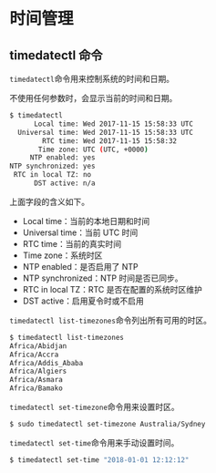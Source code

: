 # 时间管理

## timedatectl 命令

`timedatectl`命令用来控制系统的时间和日期。

不使用任何参数时，会显示当前的时间和日期。

```bash
$ timedatectl
      Local time: Wed 2017-11-15 15:58:33 UTC
  Universal time: Wed 2017-11-15 15:58:33 UTC
        RTC time: Wed 2017-11-15 15:58:32
       Time zone: UTC (UTC, +0000)
     NTP enabled: yes
NTP synchronized: yes
 RTC in local TZ: no
      DST active: n/a
```

上面字段的含义如下。

- Local time：当前的本地日期和时间
- Universal time：当前 UTC 时间
- RTC time：当前的真实时间
- Time zone：系统时区
- NTP enabled：是否启用了 NTP 
- NTP synchronized：NTP 时间是否已同步。
- RTC in local TZ：RTC 是否在配置的系统时区维护
- DST active：启用夏令时或不启用

`timedatectl list-timezones`命令列出所有可用的时区。

```bash
$ timedatectl list-timezones
Africa/Abidjan
Africa/Accra
Africa/Addis_Ababa
Africa/Algiers
Africa/Asmara
Africa/Bamako
```

`timedatectl set-timezone`命令用来设置时区。

```bash
$ sudo timedatectl set-timezone Australia/Sydney
```

`timedatectl set-time`命令用来手动设置时间。

```bash
$ timedatectl set-time "2018-01-01 12:12:12"
```
